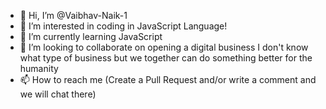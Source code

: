 - 👋 Hi, I’m @Vaibhav-Naik-1
- 👀 I’m interested in coding in JavaScript Language!
- 🌱 I’m currently learning JavaScript
- 💞️ I’m looking to collaborate on opening a digital business I don't know what type of business but we together can do something better for the humanity
- 📫 How to reach me (Create a Pull Request and/or write a comment and we will chat there)

<!---
Vaibhav-Naik-1/Vaibhav-Naik-1 is a ✨ special ✨ repository because its `README.md` (this file) appears on your GitHub profile.
You can click the Preview link to take a look at your changes.
--->
